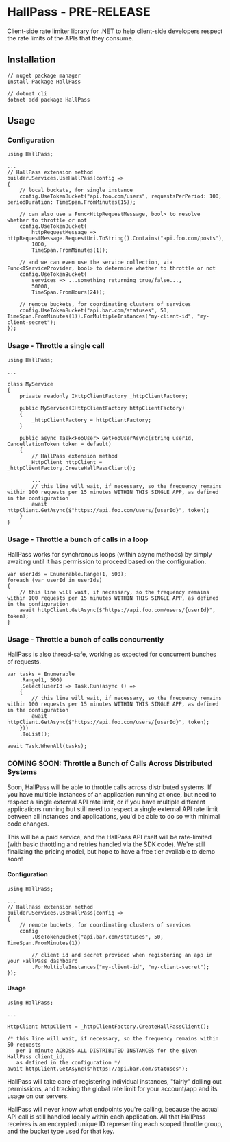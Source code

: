 # HallPass - PRE-RELEASE

Client-side rate limiter library for .NET to help client-side developers respect the rate limits of the APIs that they consume.

## Installation

```
// nuget package manager
Install-Package HallPass

// dotnet cli
dotnet add package HallPass
```

## Usage

### Configuration

```
using HallPass;

...
// HallPass extension method
builder.Services.UseHallPass(config =>
{
    // local buckets, for single instance
    config.UseTokenBucket("api.foo.com/users", requestsPerPeriod: 100, periodDuration: TimeSpan.FromMinutes(15));

    // can also use a Func<HttpRequestMessage, bool> to resolve whether to throttle or not
    config.UseTokenBucket(
        httpRequestMessage => httpRequestMessage.RequestUri.ToString().Contains("api.foo.com/posts"),
        1000,
        TimeSpan.FromMinutes(1));

    // and we can even use the service collection, via Func<IServiceProvider, bool> to determine whether to throttle or not
    config.UseTokenBucket(
        services => ...something returning true/false...,
        50000,
        TimeSpan.FromHours(24));

    // remote buckets, for coordinating clusters of services
    config.UseTokenBucket("api.bar.com/statuses", 50, TimeSpan.FromMinutes(1)).ForMultipleInstances("my-client-id", "my-client-secret");
});
```

### Usage - Throttle a single call

```
using HallPass;

...

class MyService
{
    private readonly IHttpClientFactory _httpClientFactory;

    public MyService(IHttpClientFactory httpClientFactory)
    {
        _httpClientFactory = httpClientFactory;
    }

    public async Task<FooUser> GetFooUserAsync(string userId, CancellationToken token = default)
    {
        // HallPass extension method
        HttpClient httpClient = _httpClientFactory.CreateHallPassClient();

        ...
        // this line will wait, if necessary, so the frequency remains within 100 requests per 15 minutes WITHIN THIS SINGLE APP, as defined in the configuration
        await httpClient.GetAsync($"https://api.foo.com/users/{userId}", token);
    }
}
```

### Usage - Throttle a bunch of calls in a loop

HallPass works for synchronous loops (within async methods) by simply awaiting until it has permission to proceed based on the configuration.

```
var userIds = Enumerable.Range(1, 500);
foreach (var userId in userIds)
{
    // this line will wait, if necessary, so the frequency remains within 100 requests per 15 minutes WITHIN THIS SINGLE APP, as defined in the configuration
    await httpClient.GetAsync($"https://api.foo.com/users/{userId}", token);
}
```

### Usage - Throttle a bunch of calls concurrently

HallPass is also thread-safe, working as expected for concurrent bunches of requests.

```
var tasks = Enumerable
    .Range(1, 500)
    .Select(userId => Task.Run(async () =>
    {
        // this line will wait, if necessary, so the frequency remains within 100 requests per 15 minutes WITHIN THIS SINGLE APP, as defined in the configuration
        await httpClient.GetAsync($"https://api.foo.com/users/{userId}", token);
    }))
    .ToList();

await Task.WhenAll(tasks);
```

### COMING SOON: Throttle a Bunch of Calls Across Distributed Systems

Soon, HallPass will be able to throttle calls across distributed systems. If you have multiple instances of an application running at once, but need to respect a single external API rate limit, or if you have multiple different applications running but still need to respect a single external API rate limit between all instances and applications, you'd be able to do so with minimal code changes.

This will be a paid service, and the HallPass API itself will be rate-limited (with basic throttling and retries handled via the SDK code). We're still finalizing the pricing model, but hope to have a free tier available to demo soon!

#### Configuration

```
using HallPass;

...
// HallPass extension method
builder.Services.UseHallPass(config =>
{
    // remote buckets, for coordinating clusters of services
    config
        .UseTokenBucket("api.bar.com/statuses", 50, TimeSpan.FromMinutes(1))

        // client id and secret provided when registering an app in your HallPass dashboard
        .ForMultipleInstances("my-client-id", "my-client-secret");
});
```

#### Usage

```
using HallPass;

...

HttpClient httpClient = _httpClientFactory.CreateHallPassClient();

/* this line will wait, if necessary, so the frequency remains within 50 requests
   per 1 minute ACROSS ALL DISTRIBUTED INSTANCES for the given HallPass client_id,
   as defined in the configuration */
await httpClient.GetAsync($"https://api.bar.com/statuses");
```

HallPass will take care of registering individual instances, "fairly" dolling out permissions, and tracking the global rate limit for your account/app and its usage on our servers.

HallPass will never know what endpoints you're calling, because the actual API call is still handled locally within each application. All that HallPass receives is an encrypted unique ID representing each scoped throttle group, and the bucket type used for that key.
